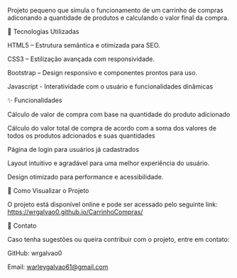 Projeto pequeno que simula o funcionamento de um carrinho de compras adiconando a quantidade de produtos e calculando o valor final da compra.

🔹 Tecnologias Utilizadas

HTML5 – Estrutura semântica e otimizada para SEO.

CSS3 – Estilização avançada com responsividade.

Bootstrap – Design responsivo e componentes prontos para uso.

Javascript - Interatividade com o usuário e funcionalidades dinâmicas

✨ Funcionalidades

Cálculo de valor de compra com base na quantidade do produto adicionado

Cálculo do valor total de compra de acordo com a soma dos valores de todos os produtos adcionados e suas quantidades

Página de login para usuários já cadastrados

Layout intuitivo e agradável para uma melhor experiência do usuário.

Design otimizado para performance e acessibilidade.

📌 Como Visualizar o Projeto

O projeto está disponível online e pode ser acessado pelo seguinte link: https://wrgalvao0.github.io/CarrinhoCompras/

📩 Contato

Caso tenha sugestões ou queira contribuir com o projeto, entre em contato:

GitHub: wrgalvao0

Email: warleygalvao61@gmail.com